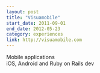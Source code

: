```yaml
---
layout: post
title: "Visuamobile"
start_date: 2011-09-01
end_date: 2012-05-23
category: experiences
link: http://visuamobile.com
---
```


Mobile applications<br>
iOS, Android and Ruby on Rails dev
